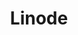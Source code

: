 ---
title: Linode
menu:
  product_pharmer_0.1.0-alpha.1:
    identifier: linode
    name: Linode
    parent: cloud
    weight: 30
left_menu: product_pharmer_0.1.0-alpha.1 
---